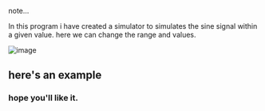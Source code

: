 note...

In this program i have created a simulator to simulates the sine signal within a given value.
here we can change the range and values.


![image](https://user-images.githubusercontent.com/37871733/137507529-08240c94-1cb0-42e5-a49b-72a7f845b486.png)

## here's an example ##
### hope you'll like it. ###
